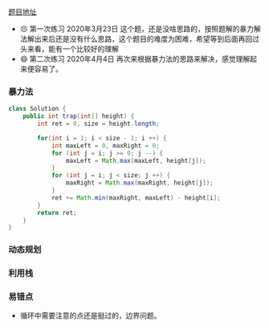 [题目地址](https://leetcode-cn.com/problems/trapping-rain-water/)



- 😣 第一次练习 2020年3月23日 这个题，还是没啥思路的，按照题解的暴力解法解出来后还是没有什么思路，这个题目的难度为困难，希望等到后面再回过头来看，能有一个比较好的理解
- :smile: 第二次练习 2020年4月4日 再次来根据暴力法的思路来解决，感觉理解起来便容易了。





### 暴力法



```java
class Solution {
    public int trap(int[] height) {
        int ret = 0, size = height.length;

        for(int i = 1; i < size - 1; i ++) {
            int maxLeft = 0, maxRight = 0;
            for (int j = i; j >= 0; j --) {
                maxLeft = Math.max(maxLeft, height[j]);
            }
            for (int j = i; j < size; j ++) {
                maxRight = Math.max(maxRight, height[j]);
            }
            ret += Math.min(maxRight, maxLeft) - height[i];
        }
        return ret;
    }
}
```



### 动态规划

### 利用栈



### 易错点

- 循环中需要注意的点还是挺过的，边界问题。
